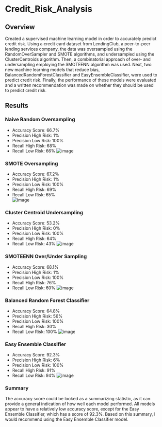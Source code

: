 # Credit_Risk_Analysis

## Overview
Created a supervised machine learning model in order to accurately predict credit risk. Using a credit card dataset from LendingClub, a peer-to-peer lending services company, the data was oversampled using the RandomOverSampler and SMOTE algorithms, and undersampled using the ClusterCentroids algorithm. Then, a combinatorial approach of over- and undersampling employing the SMOTEENN algorithm was used. Next, two new machine learning models that reduce bias, BalancedRandomForestClassifier and EasyEnsembleClassifier, were used to predict credit risk. Finally, the performance of these models were evaluated and a written recommendation was made on whether they should be used to predict credit risk.

## Results
### Naive Random Oversampling
* Accuracy Score: 66.7%
* Precision High Risk: 1%
* Precision Low Risk: 100%
* Recall High Risk: 68%
* Recall Low Risk: 66%
![image](https://user-images.githubusercontent.com/5934390/124789292-2b15f300-df18-11eb-8379-2d80bab4821d.png)

### SMOTE Oversampling

* Accuracy Score: 67.2%
* Precision High Risk: 1%
* Precision Low Risk: 100%
* Recall High Risk: 69%
* Recall Low Risk: 65%
<br>![image](https://user-images.githubusercontent.com/5934390/124789788-9233a780-df18-11eb-8ec7-4b54df431fa7.png)

### Cluster Centroid Undersampling

* Accuracy Score: 53.2%
* Precision High Risk: 0%
* Precision Low Risk: 100%
* Recall High Risk: 64%
* Recall Low Risk: 43%
![image](https://user-images.githubusercontent.com/5934390/124790852-872d4700-df19-11eb-992f-788190ffc7a2.png)

### SMOTEENN Over/Under Sampling
* Accuracy Score: 68.1%
* Precision High Risk: 1%
* Precision Low Risk: 100%
* Recall High Risk: 76%
* Recall Low Risk: 60%
![image](https://user-images.githubusercontent.com/5934390/124791196-d6737780-df19-11eb-8eba-990b66c57659.png)

### Balanced Random Forest Classifier
* Accuracy Score: 64.8%
* Precision High Risk: 56%
* Precision Low Risk: 100%
* Recall High Risk: 30%
* Recall Low Risk: 100%
![image](https://user-images.githubusercontent.com/5934390/124791689-48e45780-df1a-11eb-8b55-9cf484239ff9.png)

### Easy Ensemble Classifier
* Accuracy Score: 92.3%
* Precision High Risk: 6%
* Precision Low Risk: 100%
* Recall High Risk: 91%
* Recall Low Risk: 94%
![image](https://user-images.githubusercontent.com/5934390/124792229-d1fb8e80-df1a-11eb-8214-e2308989c193.png)

### Summary
The accuracy score could be looked as a summarizing statistic, as it can provide a general indication of how well each model performed. All models appear to have a relatively low accuracy score, except for the Easy Ensemble Classifier, which has a score of 92.3%. Based on this summary, I would recommend using the Easy Ensemble Classifier model.
